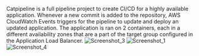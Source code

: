Catpipeline is a full pipeline project to create CI/CD for a highly available application. Whenever a new commit is added to the repository, AWS CloudWatch Events triggers for the pipeline to update and deploy an updated application. The application is ran on 2 containers, each in a different availability zones that are a part of the target group configured in the Application Load Balancer.
![Screenshot_3](https://user-images.githubusercontent.com/109190196/214722186-f116269e-0e78-4bb2-9471-b3315a3c516c.jpg)
![Screenshot_1](https://user-images.githubusercontent.com/109190196/214722239-0c3f5a3c-adb8-46f6-8a98-1eeb53ad8199.jpg)
![Screenshot_4](https://user-images.githubusercontent.com/109190196/214722253-271f5204-4a22-4882-b2ec-23182a4f6a43.jpg)
